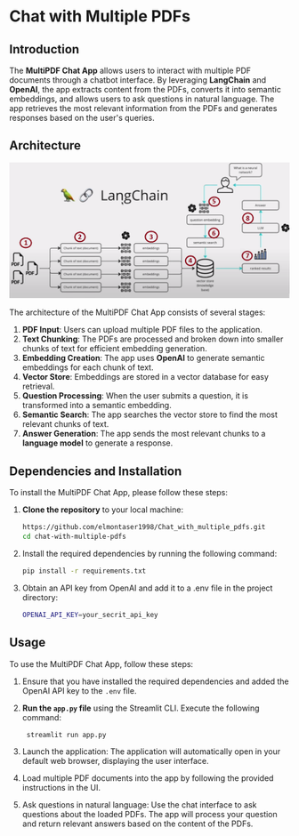 # Chat with Multiple PDFs

## Introduction

The **MultiPDF Chat App** allows users to interact with multiple PDF documents through a chatbot interface. By leveraging **LangChain** and **OpenAI**, the app extracts content from the PDFs, converts it into semantic embeddings, and allows users to ask questions in natural language. The app retrieves the most relevant information from the PDFs and generates responses based on the user's queries.

## Architecture
![LangChain PDF Processing Architecture](docs/app_architecture.png)

The architecture of the MultiPDF Chat App consists of several stages:

1. **PDF Input**: Users can upload multiple PDF files to the application.
2. **Text Chunking**: The PDFs are processed and broken down into smaller chunks of text for efficient embedding generation.
3. **Embedding Creation**: The app uses **OpenAI** to generate semantic embeddings for each chunk of text.
4. **Vector Store**: Embeddings are stored in a vector database for easy retrieval.
5. **Question Processing**: When the user submits a question, it is transformed into a semantic embedding.
6. **Semantic Search**: The app searches the vector store to find the most relevant chunks of text.
7. **Answer Generation**: The app sends the most relevant chunks to a **language model** to generate a response.

## Dependencies and Installation

To install the MultiPDF Chat App, please follow these steps:

1. **Clone the repository** to your local machine:
   ```bash
   https://github.com/elmontaser1998/Chat_with_multiple_pdfs.git
   cd chat-with-multiple-pdfs
   
2. Install the required dependencies by running the following command:
     ```bash
     pip install -r requirements.txt

3. Obtain an API key from OpenAI and add it to a .env file in the project directory:
     ```bash
     OPENAI_API_KEY=your_secrit_api_key
## Usage

To use the MultiPDF Chat App, follow these steps:

1. Ensure that you have installed the required dependencies and added the OpenAI API key to the `.env` file.

2. **Run the `app.py` file** using the Streamlit CLI. Execute the following command:
   ```bash
    streamlit run app.py
3. Launch the application: The application will automatically open in your default web browser, displaying the user interface.
4. Load multiple PDF documents into the app by following the provided instructions in the UI.
5. Ask questions in natural language: Use the chat interface to ask questions about the loaded PDFs. The app will process your question and return relevant answers based on the content of the PDFs.
   

